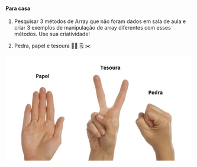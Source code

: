 #### Para casa 

1. Pesquisar 3 métodos de Array que não foram dados em sala de aula e criar 3 exemplos de manipulação de array diferentes com esses métodos. Use sua criatividade! 

2. Pedra, papel e tesoura 👊🏻 🗒 ✂ 

![pedra papel tesoura](assets/../../../assets/pedrapapeltesoura.jpg)

